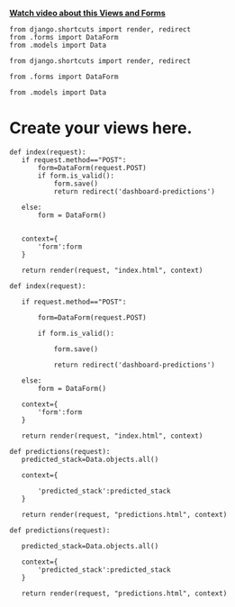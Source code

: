 **[Watch video about this Views and Forms](https://youtu.be/zcGjaVg9iHk?si=otKmMDNqU6xGeCop)**
 ```python3
from django.shortcuts import render, redirect
from .forms import DataForm
from .models import Data
 ```

 ```python3
from django.shortcuts import render, redirect
 ```

 ```python3
from .forms import DataForm
 ```

 ```python3
from .models import Data
 ```

# Create your views here.
 ```python3
def index(request):
    if request.method=="POST":
        form=DataForm(request.POST)
        if form.is_valid():
            form.save()
            return redirect('dashboard-predictions')  

    else:
        form = DataForm()

    
    context={
        'form':form
    }

    return render(request, "index.html", context) 
 ```

 ```python3
def index(request):
 ```

 ```python3
    if request.method=="POST":
 ```

 ```python3
        form=DataForm(request.POST)
 ```

 ```python3
        if form.is_valid():
 ```

 ```python3
            form.save()
 ```

 ```python3
            return redirect('dashboard-predictions')  
 ```

 ```python3
    else:
        form = DataForm()
 ```

 ```python3
    context={
        'form':form
    }
 ```

 ```python3
    return render(request, "index.html", context) 
 ```

 ```python3
def predictions(request):
    predicted_stack=Data.objects.all()

    context={

        'predicted_stack':predicted_stack
    }

    return render(request, "predictions.html", context)
 ```

 ```python3
def predictions(request):
 ```

 ```python3
    predicted_stack=Data.objects.all()
 ```

 ```python3
    context={
        'predicted_stack':predicted_stack
    }
 ```

 ```python3
    return render(request, "predictions.html", context)
 ```
